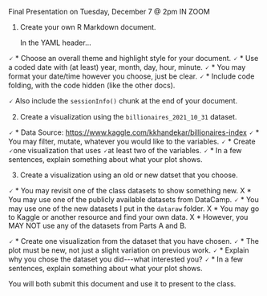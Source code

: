 Final Presentation on Tuesday, December 7 @ 2pm IN ZOOM

1) Create your own R Markdown document.

   In the YAML header...
   
🗸   * Choose an overall theme and highlight style for your document.
🗸   * Use a coded date with (at least) year, month, day, hour, minute.
🗸   * You may format your date/time however you choose, just be clear.
🗸   * Include code folding, with the code hidden (like the other docs).
   
🗸   Also include the `sessionInfo()` chunk at the end of your document.
   
2) Create a visualization using the `billionaires_2021_10_31` dataset.

🗸   * Data Source: https://www.kaggle.com/kkhandekar/billionaires-index
🗸   * You may filter, mutate, whatever you would like to the variables.
🗸   * Create 🗸one visualization that uses 🗸at least two of the variables.
🗸   * In a few sentences, explain something about what your plot shows.
   
3) Create a visualization using an old or new datset that you choose.
  
🗸   * You may revisit one of the class datasets to show something new.
X   * You may use one of the publicly available datasets from DataCamp.
🗸   * You may use one of the new datasets I put in the `dataraw` folder.
X   * You may go to Kaggle or another resource and find your own data.
X   * However, you MAY NOT use any of the datasets from Parts A and B.
   
🗸   * Create one visualization from the dataset that you have chosen.
🗸   * The plot must be new, not just a slight variation on previous work.
🗸   * Explain why you chose the dataset you did---what interested you?
🗸   * In a few sentences, explain something about what your plot shows.
   
You will both submit this document and use it to present to the class.

